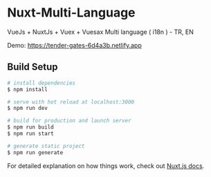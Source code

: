 # Nuxt-Multi-Language

VueJs + NuxtJs + Vuex + Vuesax
Multi language ( i18n ) - TR, EN

Demo: https://tender-gates-6d4a3b.netlify.app


## Build Setup

```bash
# install dependencies
$ npm install

# serve with hot reload at localhost:3000
$ npm run dev

# build for production and launch server
$ npm run build
$ npm run start

# generate static project
$ npm run generate
```

For detailed explanation on how things work, check out [Nuxt.js docs](https://nuxtjs.org).
